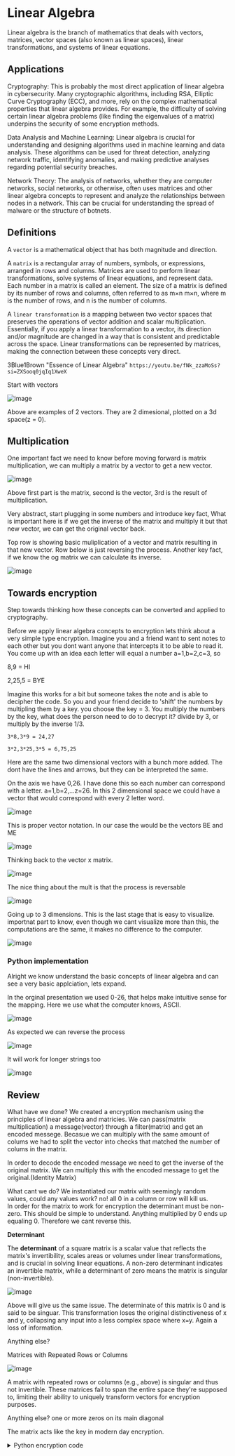 # Linear Algebra

Linear algebra is the branch of mathematics that deals with vectors, matrices, vector spaces (also known as linear spaces), linear transformations, and systems of linear equations.


## Applications

Cryptography: This is probably the most direct application of linear algebra in cybersecurity. Many cryptographic algorithms, including RSA, Elliptic Curve Cryptography (ECC), and more, rely on the complex mathematical properties that linear algebra provides. For example, the difficulty of solving certain linear algebra problems (like finding the eigenvalues of a matrix) underpins the security of some encryption methods.

Data Analysis and Machine Learning: Linear algebra is crucial for understanding and designing algorithms used in machine learning and data analysis. These algorithms can be used for threat detection, analyzing network traffic, identifying anomalies, and making predictive analyses regarding potential security breaches.

Network Theory: The analysis of networks, whether they are computer networks, social networks, or otherwise, often uses matrices and other linear algebra concepts to represent and analyze the relationships between nodes in a network. This can be crucial for understanding the spread of malware or the structure of botnets.

## Definitions

A `vector` is a mathematical object that has both magnitude and direction.

A `matrix` is a rectangular array of numbers, symbols, or expressions, arranged in rows and columns. Matrices are used to perform linear transformations, solve systems of linear equations, and represent data. Each number in a matrix is called an element. The size of a matrix is defined by its number of rows and columns, often referred to as m×n m×n, where m is the number of rows, and n is the number of columns.

A `linear transformation` is a mapping between two vector spaces that preserves the operations of vector addition and scalar multiplication. Essentially, if you apply a linear transformation to a vector, its direction and/or magnitude are changed in a way that is consistent and predictable across the space. Linear transformations can be represented by matrices, making the connection between these concepts very direct.

3Blue1Brown "Essence of Linear Algebra" ```https://youtu.be/fNk_zzaMoSs?si=ZXSooq0jqIq1XweX```

Start with vectors

![image](https://github.com/dbissell6/Math4Cyber/assets/50979196/2e167811-ccc0-47e1-8cad-5ceb42e093b2)

Above are examples of 2 vectors. They are 2 dimesional, plotted on a 3d space(z = 0). 

## Multiplication

One important fact we need to know before moving forward is matrix multiplication, we can multiply a matrix by a vector to get a new vector. 

![image](https://github.com/dbissell6/Math4Cyber/assets/50979196/07ebface-effd-4711-8c8d-e90ee46e1bf3)

Above first part is the matrix, second is the vector, 3rd is the result of multiplication. 

Very abstract, start plugging in some numbers and introduce key fact, What is important here is if we get the inverse of the matrix and multiply it but that new vector, we can get the original vector back.

Top row is showing basic muliplication of a vector and matrix resulting in that new vector. Row below is just reversing the process. Another key fact, if we know the og matrix we can calculate its inverse.

![image](https://github.com/dbissell6/Math4Cyber/assets/50979196/8623f8e5-8230-40e9-a81f-67244f665d94)

## Towards encryption

Step towards thinking how these concepts can be converted and applied to cryptography. 

Before we apply linear algebra concepts to encryption lets think about a very simple type encryption. Imagine you and a friend want to sent notes to each other but you dont want anyone that intercepts it to be able to read it. You come up with an idea each letter will equal a number a=1,b=2,c=3, so

8,9 = HI

2,25,5 = BYE

Imagine this works for a bit but someone takes the note and is able to decipher the code. So you and your friend decide to 'shift' the numbers by multipling them by a key. you choose the key = 3. You multiply the numbers by the key, what does the person need to do to decrypt it? divide by 3, or multiply by the inverse 1/3.

`3*8,3*9 = 24,27` 

`3*2,3*25,3*5 = 6,75,25`

Here are the same two dimensional vectors with a bunch more added. The dont have the lines and arrows, but they can be interpreted the same.

On the axis we have 0,26. I have done this so each number can correspond with a letter. a=1,b=2,...z=26. In this 2 dimensional space we could have a vector that would correspond with every 2 letter word. 

![image](https://github.com/dbissell6/Math4Cyber/assets/50979196/95f90afd-6be8-4a02-ac62-4658f2004f38)


This is proper vector notation. In our case the would be the vectors BE and ME

![image](https://github.com/dbissell6/Math4Cyber/assets/50979196/c952f932-6acc-4bb6-988e-f22e707d16a3)


Thinking back to the vector x matrix.

![image](https://github.com/dbissell6/Math4Cyber/assets/50979196/28f3af9d-22ed-478e-a0a7-6b3d18ec5e19)

The nice thing about the mult is that the process is reversable

![image](https://github.com/dbissell6/Math4Cyber/assets/50979196/e69b6822-ce67-4bb9-8759-03ce4cce2d9f)


Going up to 3 dimensions. This is the last stage that is easy to visualize. importnat part to know, even though we cant visualize more than this, the computations are the same, it makes no difference to the computer.

![image](https://github.com/dbissell6/Math4Cyber/assets/50979196/cfca6038-d9f0-4a1c-95d0-213e521d1367)


### Python implementation

Alright we know understand the basic concepts of linear algebra and can see a very basic applciation, lets expand.

In the orginal presentation we used 0-26, that helps make intuitive sense for the mapping. Here we use what the computer knows, ASCII.

![image](https://github.com/dbissell6/Math4Cyber/assets/50979196/4adc5398-e80f-4827-adce-88e232b31370)

As expected we can reverse the process

![image](https://github.com/dbissell6/Math4Cyber/assets/50979196/68ae4fc0-e62c-4e4b-a1db-184612187734)


It will work for longer strings too

![image](https://github.com/dbissell6/Math4Cyber/assets/50979196/649eceb7-25c1-4c0e-887b-dfc7edb58384)

## Review

What have we done? We created a encryption mechanism using the principles of linear algebra and matricies. 
We can pass(matrix multiplication) a message(vector) through a filter(matrix) and get an encoded messege. Becasue we can multiply with the same amount of colums we had to split the vector into checks that matched the number of colums in the matrix. 

In order to decode the encoded message we need to get the inverse of the original matrix. We can multiply this with the encoded message to get the original.(Identity Matrix) 

What cant we do? We instantiated our matrix with seemingly random values, could any values work? no! all 0 in a column or row  will kill us.  
In order for the matrix to work for encryption the determinant must be non-zero. This should be simple to understand. Anything multiplied by 0 ends up equaling 0. Therefore we cant reverse this. 

**Determinant**

The **determinant** of a square matrix is a scalar value that reflects the matrix's invertibility, scales areas or volumes under linear transformations, and is crucial in solving linear equations. A non-zero determinant indicates an invertible matrix, while a determinant of zero means the matrix is singular (non-invertible).

![image](https://github.com/dbissell6/Math4Cyber/assets/50979196/786c8b8f-cbb4-4fe6-81ae-5435fb01cb87)

Above will give us the same issue. The determinate of this matrix is 0 and is said to be singuar. This transformation loses the original distinctiveness of x and y, collapsing any input into a less complex space where x=y. Again a loss of information. 

Anything else?

Matrices with Repeated Rows or Columns

![image](https://github.com/dbissell6/Math4Cyber/assets/50979196/ce9cca56-8309-4600-b9af-5f99903bf55c)


A matrix with repeated rows or columns (e.g., above) is singular and thus not invertible. These matrices fail to span the entire space they're supposed to, limiting their ability to uniquely transform vectors for encryption purposes.

Anything else?
one or more zeros on its main diagonal


The matrix acts like the key in modern day encryption. 


<details>

<summary>Python encryption code</summary>

```
import numpy as np

def string_to_ascii_vector(s):
    return [ord(c) for c in s]

def ascii_vector_to_string(v):
    return ''.join(chr(int(round(i))) for i in v)

def encode_chunks(message, matrix):
    # Ensure message length is even for 2x2 matrix
    if len(message) % 2 != 0:
        message += " "  # Padding if necessary
    
    encoded_message = []
    decoded_message = []
    
    # Process in chunks matching the matrix size (2 for 2x2 matrix)
    for i in range(0, len(message), 2):
        chunk = message[i:i+2]
        vector = np.array(string_to_ascii_vector(chunk))
        encoded_vector = np.dot(matrix, vector)
        encoded_message.extend(encoded_vector)
        
    print(f"Original Message in ASCII: {vector}")
    return encoded_message

# Define matrices
matrix = [[1, 2], [3, 4]]
transformation_matrix = np.array(matrix)
inverse_matrix = np.linalg.inv(transformation_matrix)

# Original message
original_message = "Vivis{Ghost_In_The_Box}"

# Encode and decode the message
encoded_message = encode_chunks(original_message, transformation_matrix)

# Convert vectors back to string
encoded_string = ascii_vector_to_string(encoded_message)

print("")
print(f"Original Message: {original_message}")
print("")
print(f"Matrix: {matrix}")
print("")
print(f"Encoded Vector: {encoded_message}")


#%%

import numpy as np

def ascii_vector_to_string(v):
    # Ensure rounding to the nearest int since ASCII values are integers
    return ''.join(chr(int(round(i))) for i in v)


def get_chunks(lst, chunk_size):
    """Yield successive n-sized chunks from lst."""
    for i in range(0, len(lst), chunk_size):
        yield lst[i:i + chunk_size]


# Define the inverse of the transformation matrix used for encoding
# (This would be provided or you'd need to calculate it)
#matrix = [[1, 2], [3, 4]]
inverse_matrix = np.linalg.inv(np.array(matrix))

# The encoded vector (split into chunks that match the matrix size)
# Let's use the vector from your screenshot as an example
encoded_vector = encoded_message

chunk_size = 2  # Size of the matrix used for encoding

# Get the chunks as a list to use for decoding
encoded_vector_chunks = list(get_chunks(encoded_vector, chunk_size))

# Decoding each chunk
decoded_message = ""
for chunk in encoded_vector_chunks:
    decoded_vector = np.dot(inverse_matrix, chunk)
    decoded_message += ascii_vector_to_string(decoded_vector)

print(f"Encoded Message: {encoded_vector}")
print("")
print(f"Matrix: {matrix}")
print("")
print(f"Inverse Matrix: {inverse_matrix}")
print("")
print(f"Decoded Message: {decoded_message}")
```

</details>


